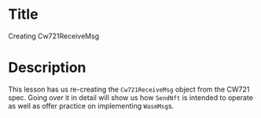 # Title
Creating Cw721ReceiveMsg

# Description
This lesson has us re-creating the `Cw721ReceiveMsg` object from the CW721 spec. Going over it in detail will show us how `SendNft` is intended to operate as well as offer practice on implementing `WasmMsg`s.

